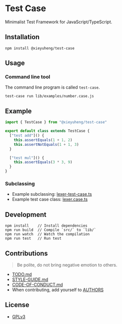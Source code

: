 # Test Case

Minimalist Test Framework for JavaScript/TypeScript.

## Installation

```
npm install @xieyuheng/test-case
```

## Usage

### Command line tool

The command line program is called `test-case`.

```
test-case run lib/examples/number.case.js
```

## Example

```js
import { TestCase } from "@xieyuheng/test-case"

export default class extends TestCase {
  ["test add"]() {
    this.assertEquals(1 + 1, 2)
    this.assertNotEquals(1 + 1, 3)
  }

  ["test mul"]() {
    this.assertEquals(3 * 3, 9)
  }
}
```

### Subclassing

- Example subclassing: [lexer-test-case.ts](https://github.com/cicada-lang/sexp/blob/master/src/lexer/lexer-test-case.ts)
- Example test case class: [lexer.case.ts](https://github.com/cicada-lang/sexp/blob/master/src/lexer/lexer.case.ts)

## Development

```
npm install    // Install dependencies
npm run build  // Compile `src/` to `lib/`
npm run watch  // Watch the compilation
npm run test   // Run test
```

## Contributions

> Be polite, do not bring negative emotion to others.

- [TODO.md](TODO.md)
- [STYLE-GUIDE.md](STYLE-GUIDE.md)
- [CODE-OF-CONDUCT.md](CODE-OF-CONDUCT.md)
- When contributing, add yourself to [AUTHORS](AUTHORS)

## License

- [GPLv3](LICENSE)

